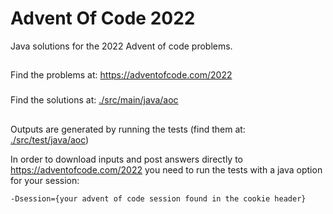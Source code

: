 # Advent Of Code 2022
Java solutions for the 2022 Advent of code problems.
##
Find the problems at: https://adventofcode.com/2022
###
Find the solutions at: <a href="https://github.com/mihail-m/AdventOfCode2022/tree/main/src/main/java/aoc">./src/main/java/aoc</a>
##
Outputs are generated by running the tests (find them at: <a href="https://github.com/mihail-m/AdventOfCode2022/tree/main/src/test/java/aoc">./src/test/java/aoc</a>)

In order to download inputs and post answers directly to https://adventofcode.com/2022 you need to run the tests with a java option for your session:
```
-Dsession={your advent of code session found in the cookie header}
```
